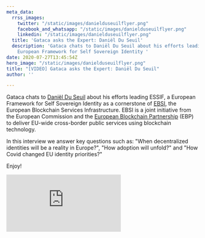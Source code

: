 ```yaml
---
meta_data:
  rrss_images:
    twitter: "/static/images/danielduseuilflyer.png"
    facebook_and_whatsapp: "/static/images/danielduseuilflyer.png"
    linkedin: "/static/images/danielduseuilflyer.png"
  title: 'Gataca asks the Expert: Daniël Du Seuil'
  description: 'Gataca chats to Daniël Du Seuil about his efforts leading ESSIF, a
    European Framework for Self Sovereign Identity '
date: 2020-07-27T13:45:54Z
hero_image: "/static/images/danielduseuilflyer.png"
title: "[VIDEO] Gataca asks the Expert: Daniël Du Seuil"
author: ''

---
```

Gataca chats to [Daniël Du Seuil](https://www.linkedin.com/in/danielduseuil/ "Daniël Du Seuil") about his efforts leading ESSIF, a European Framework for Self Sovereign Identity as a cornerstone of [EBSI](https://ec.europa.eu/cefdigital/wiki/display/CEFDIGITAL/ebsi "EBSI"), the European Blockchain Services Infrastructure. EBSI is a joint initiative from the European Commission and the [European Blockchain Partnership](https://ec.europa.eu/digital-single-market/en/news/european-countries-join-blockchain-partnership) (EBP) to deliver EU-wide cross-border public services using blockchain technology.

In this interview we answer key questions such as: "When decentralized identities will be a reality in Europe?", "How adoption will unfold?" and "How Covid changed EU identity priorities?"

Enjoy!

<div class='embed-container'>
<iframe src='https://player.vimeo.com/video/438295156?texttrack=en' frameborder='0' webkitAllowFullScreen mozallowfullscreen allowFullScreen></iframe>
</div>